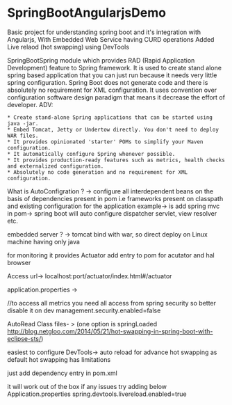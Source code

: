 # SpringBootAngularjsDemo
Basic project for understanding spring boot and it's integration with Angularjs, With Embedded Web Service having CURD operations
Added Live relaod (hot swapping) using DevTools

SpringBootSpring module which provides RAD (Rapid Application Development) feature to Spring framework.
It is used to create stand alone spring based application that you can just run because it needs very little spring configuration.
Spring Boot does not generate code and there is absolutely no requirement for XML configuration.
It uses convention over configuration software design paradigm that means it decrease the effort of developer.
ADV:

	* Create stand-alone Spring applications that can be started using java -jar.
	* Embed Tomcat, Jetty or Undertow directly. You don't need to deploy WAR files.
	* It provides opinionated 'starter' POMs to simplify your Maven configuration.
	* It automatically configure Spring whenever possible.
	* It provides production-ready features such as metrics, health checks and externalized configuration.
	* Absolutely no code generation and no requirement for XML configuration.


What is AutoConfigration ? ->  configure all interdependent beans on the basis of dependencies present in pom
i.e frameworks present on classpath and existing configuration for the application
example-> is add spring mvc in pom-> spring boot will auto configure dispatcher servlet, view resolver etc.

embedded server ? -> tomcat bind with war, so direct deploy on Linux machine having only java

for monitoring it provides Actuator
add entry to pom for acutator and hal browser

Access url-> localhost:port/actuator/index.html#/actuator

application.properties -> 

//to access all metrics you need all access from spring security so better disable it on dev
management.security.enabled=false

AutoRead Class files- > (one option is springLoaded http://blog.netgloo.com/2014/05/21/hot-swapping-in-spring-boot-with-eclipse-sts/) 

easiest to configure
DevTools-> auto reload for advance hot swapping as default hot swapping has limitations

just add dependency entry in pom.xml

it will work out of the box if any issues try adding below
Application.properties
spring.devtools.livereload.enabled=true
